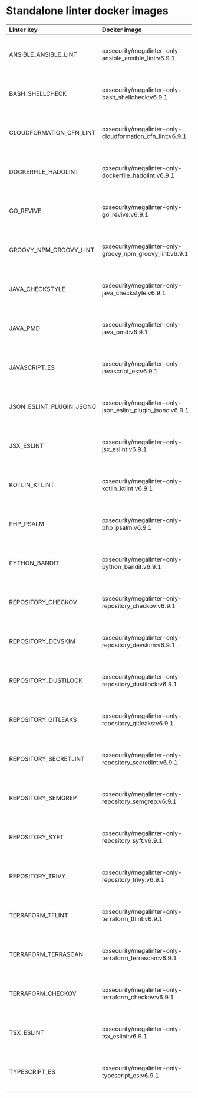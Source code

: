 # Standalone linter docker images

| Linter key               | Docker image                                               |                                                              Size                                                               |
|:-------------------------|:-----------------------------------------------------------|:-------------------------------------------------------------------------------------------------------------------------------:|
| ANSIBLE_ANSIBLE_LINT     | oxsecurity/megalinter-only-ansible_ansible_lint:v6.9.1     |   ![Docker Image Size (tag)](https://img.shields.io/docker/image-size/oxsecurity/megalinter-only-ansible_ansible_lint/v6.9.1)   |
| BASH_SHELLCHECK          | oxsecurity/megalinter-only-bash_shellcheck:v6.9.1          |     ![Docker Image Size (tag)](https://img.shields.io/docker/image-size/oxsecurity/megalinter-only-bash_shellcheck/v6.9.1)      |
| CLOUDFORMATION_CFN_LINT  | oxsecurity/megalinter-only-cloudformation_cfn_lint:v6.9.1  | ![Docker Image Size (tag)](https://img.shields.io/docker/image-size/oxsecurity/megalinter-only-cloudformation_cfn_lint/v6.9.1)  |
| DOCKERFILE_HADOLINT      | oxsecurity/megalinter-only-dockerfile_hadolint:v6.9.1      |   ![Docker Image Size (tag)](https://img.shields.io/docker/image-size/oxsecurity/megalinter-only-dockerfile_hadolint/v6.9.1)    |
| GO_REVIVE                | oxsecurity/megalinter-only-go_revive:v6.9.1                |        ![Docker Image Size (tag)](https://img.shields.io/docker/image-size/oxsecurity/megalinter-only-go_revive/v6.9.1)         |
| GROOVY_NPM_GROOVY_LINT   | oxsecurity/megalinter-only-groovy_npm_groovy_lint:v6.9.1   |  ![Docker Image Size (tag)](https://img.shields.io/docker/image-size/oxsecurity/megalinter-only-groovy_npm_groovy_lint/v6.9.1)  |
| JAVA_CHECKSTYLE          | oxsecurity/megalinter-only-java_checkstyle:v6.9.1          |     ![Docker Image Size (tag)](https://img.shields.io/docker/image-size/oxsecurity/megalinter-only-java_checkstyle/v6.9.1)      |
| JAVA_PMD                 | oxsecurity/megalinter-only-java_pmd:v6.9.1                 |         ![Docker Image Size (tag)](https://img.shields.io/docker/image-size/oxsecurity/megalinter-only-java_pmd/v6.9.1)         |
| JAVASCRIPT_ES            | oxsecurity/megalinter-only-javascript_es:v6.9.1            |      ![Docker Image Size (tag)](https://img.shields.io/docker/image-size/oxsecurity/megalinter-only-javascript_es/v6.9.1)       |
| JSON_ESLINT_PLUGIN_JSONC | oxsecurity/megalinter-only-json_eslint_plugin_jsonc:v6.9.1 | ![Docker Image Size (tag)](https://img.shields.io/docker/image-size/oxsecurity/megalinter-only-json_eslint_plugin_jsonc/v6.9.1) |
| JSX_ESLINT               | oxsecurity/megalinter-only-jsx_eslint:v6.9.1               |        ![Docker Image Size (tag)](https://img.shields.io/docker/image-size/oxsecurity/megalinter-only-jsx_eslint/v6.9.1)        |
| KOTLIN_KTLINT            | oxsecurity/megalinter-only-kotlin_ktlint:v6.9.1            |      ![Docker Image Size (tag)](https://img.shields.io/docker/image-size/oxsecurity/megalinter-only-kotlin_ktlint/v6.9.1)       |
| PHP_PSALM                | oxsecurity/megalinter-only-php_psalm:v6.9.1                |        ![Docker Image Size (tag)](https://img.shields.io/docker/image-size/oxsecurity/megalinter-only-php_psalm/v6.9.1)         |
| PYTHON_BANDIT            | oxsecurity/megalinter-only-python_bandit:v6.9.1            |      ![Docker Image Size (tag)](https://img.shields.io/docker/image-size/oxsecurity/megalinter-only-python_bandit/v6.9.1)       |
| REPOSITORY_CHECKOV       | oxsecurity/megalinter-only-repository_checkov:v6.9.1       |    ![Docker Image Size (tag)](https://img.shields.io/docker/image-size/oxsecurity/megalinter-only-repository_checkov/v6.9.1)    |
| REPOSITORY_DEVSKIM       | oxsecurity/megalinter-only-repository_devskim:v6.9.1       |    ![Docker Image Size (tag)](https://img.shields.io/docker/image-size/oxsecurity/megalinter-only-repository_devskim/v6.9.1)    |
| REPOSITORY_DUSTILOCK     | oxsecurity/megalinter-only-repository_dustilock:v6.9.1     |   ![Docker Image Size (tag)](https://img.shields.io/docker/image-size/oxsecurity/megalinter-only-repository_dustilock/v6.9.1)   |
| REPOSITORY_GITLEAKS      | oxsecurity/megalinter-only-repository_gitleaks:v6.9.1      |   ![Docker Image Size (tag)](https://img.shields.io/docker/image-size/oxsecurity/megalinter-only-repository_gitleaks/v6.9.1)    |
| REPOSITORY_SECRETLINT    | oxsecurity/megalinter-only-repository_secretlint:v6.9.1    |  ![Docker Image Size (tag)](https://img.shields.io/docker/image-size/oxsecurity/megalinter-only-repository_secretlint/v6.9.1)   |
| REPOSITORY_SEMGREP       | oxsecurity/megalinter-only-repository_semgrep:v6.9.1       |    ![Docker Image Size (tag)](https://img.shields.io/docker/image-size/oxsecurity/megalinter-only-repository_semgrep/v6.9.1)    |
| REPOSITORY_SYFT          | oxsecurity/megalinter-only-repository_syft:v6.9.1          |     ![Docker Image Size (tag)](https://img.shields.io/docker/image-size/oxsecurity/megalinter-only-repository_syft/v6.9.1)      |
| REPOSITORY_TRIVY         | oxsecurity/megalinter-only-repository_trivy:v6.9.1         |     ![Docker Image Size (tag)](https://img.shields.io/docker/image-size/oxsecurity/megalinter-only-repository_trivy/v6.9.1)     |
| TERRAFORM_TFLINT         | oxsecurity/megalinter-only-terraform_tflint:v6.9.1         |     ![Docker Image Size (tag)](https://img.shields.io/docker/image-size/oxsecurity/megalinter-only-terraform_tflint/v6.9.1)     |
| TERRAFORM_TERRASCAN      | oxsecurity/megalinter-only-terraform_terrascan:v6.9.1      |   ![Docker Image Size (tag)](https://img.shields.io/docker/image-size/oxsecurity/megalinter-only-terraform_terrascan/v6.9.1)    |
| TERRAFORM_CHECKOV        | oxsecurity/megalinter-only-terraform_checkov:v6.9.1        |    ![Docker Image Size (tag)](https://img.shields.io/docker/image-size/oxsecurity/megalinter-only-terraform_checkov/v6.9.1)     |
| TSX_ESLINT               | oxsecurity/megalinter-only-tsx_eslint:v6.9.1               |        ![Docker Image Size (tag)](https://img.shields.io/docker/image-size/oxsecurity/megalinter-only-tsx_eslint/v6.9.1)        |
| TYPESCRIPT_ES            | oxsecurity/megalinter-only-typescript_es:v6.9.1            |      ![Docker Image Size (tag)](https://img.shields.io/docker/image-size/oxsecurity/megalinter-only-typescript_es/v6.9.1)       |

